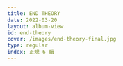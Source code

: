 ```yaml
---
title: END THEORY
date: 2022-03-20
layout: album-view
id: end-theory
cover: /images/end-theory-final.jpg
type: regular
index: 正規 6 輯
---
```


